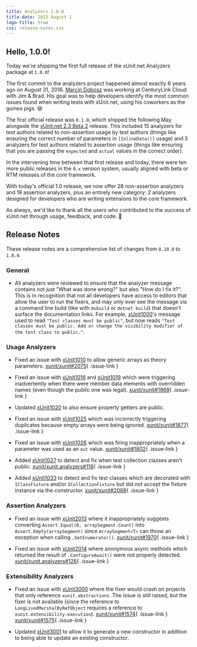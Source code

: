 ```yaml
---
title: Analyzers 1.0.0
title-date: 2022 August 1
logo-title: true
css: release-notes.css
---
```


## Hello, 1.0.0!

Today we're shipping the first full release of the xUnit.net Analyzers package at `1.0.0`!

The first commit to the analyzers project happened almost exactly 6 years ago on August 31, 2016. [Marcin Dobosz](https://github.com/marcind) was working at CenturyLink Cloud with Jim & Brad. His goal was to help developers identify the most common issues found when writing tests with xUnit.net, using his coworkers as the guinea pigs. 😄

The first official release was `0.1.0`, which shipped the following May alongside the [xUnit.net 2.3 Beta 2](/releases/v2/2.3.0-beta2-build3682) release. This included 15 analyzers for test authors related to non-assertion usage by test authors (things like ensuring the correct number of parameters in `[InlineData()]` usage) and 5 analyzers for test authors related to assertion usage (things like ensuring that you are passing the `expected` and `actual` values in the correct order).

In the intervening time between that first release and today, there were ten more public releases in the `0.x` version system, usually aligned with beta or RTM releases of the core framework.

With today's official 1.0 release, we now offer 28 non-assertion analyzers and 19 assertion analyzers, plus an entirely new category: 2 analyzers designed for developers who are writing extensions to the core framework.

As always, we'd like to thank all the users who contributed to the success of xUnit.net through usage, feedback, and code. 🎉

## Release Notes

These release notes are a comprehensive list of changes from `0.10.0` to `1.0.0`.

### General

* All analyzers were reviewed to ensure that the analyzer message contains not just "What was done wrong?" but also "How do I fix it?". This is in recognition that not all developers have access to editors that allow the user to run the fixers, and may only ever see the message via a command line build (like with `msbuild` or `dotnet build`) that doesn't surface the documentation links. For example, [xUnit1000](/xunit.analyzers/rules/xUnit1000)'s message used to read `"Test classes must be public"`, but now reads `"Test classes must be public. Add or change the visibility modifier of the test class to public."`.

### Usage Analyzers

* Fixed an issue with [xUnit1010](/xunit.analyzers/rules/xUnit1010) to allow generic arrays as theory parameters. [xunit/xunit#2075](https://github.com/xunit/xunit/issues/2075){ .issue-link }

* Fixed an issue with [xUnit1016](/xunit.analyzers/rules/xUnit1016) and [xUnit1019](/xunit.analyzers/rules/xUnit1019) which were triggering inadvertently when there were member data elements with overridden names (even though the public one was legal). [xunit/xunit#1968](https://github.com/xunit/xunit/issues/1968){ .issue-link }

* Updated [xUnit1020](/xunit.analyzers/rules/xUnit1020) to also ensure property getters are public.

* Fixed an issue with [xUnit1025](/xunit.analyzers/rules/xUnit1025) which was incorrectly triggering duplicates because empty arrays were being ignored. [xunit/xunit#1877](https://github.com/xunit/xunit/issues/1877){ .issue-link }

* Fixed an issue with [xUnit1026](/xunit.analyzers/rules/xUnit1026) which was firing inappropriately when a parameter was used as an `out` value. [xunit/xunit#1802](https://github.com/xunit/xunit/issues/1802){ .issue-link }

* Added [xUnit1027](/xunit.analyzers/rules/xUnit1027) to detect and fix when test collection classes aren't public. [xunit/xunit.analyzers#118](https://github.com/xunit/xunit.analyzers/pull/118){ .issue-link }

* Added [xUnit1033](/xunit.analyzers/rules/xUnit1033) to detect and fix test classes which are decorated with `IClassFixture` and/or `ICollectionFixture` but did not accept the fixture instance via the constructor. [xunit/xunit#2068](https://github.com/xunit/xunit/issues/2068){ .issue-link }

### Assertion Analyzers

* Fixed an issue with [xUnit2013](/xunit.analyzers/rules/xUnit2013) where it inappropriately suggests converting `Assert.Equal(0, arraySegment.Count)` into `Assert.Empty(arraySegment)` since `ArraySegment<T>` can throw an exception when calling `.GetEnumerator()`. [xunit/xunit#1970](https://github.com/xunit/xunit/issues/1970){ .issue-link }

* Fixed an issue with [xUnit2014](/xunit.analyzers/rules/xUnit2014) where anonymous async methods which returned the result of `.ConfigureAwait()` were not properly detected. [xunit/xunit.analyzers#126](https://github.com/xunit/xunit.analyzers/pull/126){ .issue-link }

### Extensibility Analyzers

* Fixed an issue with [xUnit3000](/xunit.analyzers/rules/xUnit3000) where the fixer would crash on projects that only reference `xunit.abstractions`. The issue is still raised, but the fixer is not available (since the reference to `LongLivedMarshalByRefObject` requires a reference to `xunit.extensibility.execution`). [xunit/xunit#1574](https://github.com/xunit/xunit/issues/1574){ .issue-link } [xunit/xunit#1575](https://github.com/xunit/xunit/issues/1575){ .issue-link }

* Updated [xUnit3001](/xunit.analyzers/rules/xUnit3001) to allow it to generate a new constructor in addition to being able to update an existing constructor.
